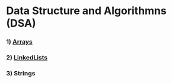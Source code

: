 # Data Structure and Algorithmns (DSA)
### 1) [Arrays](https://github.com/Rani-dha/DSA/tree/master/1%20Arrays)

### 2) [LinkedLists](https://github.com/Rani-dha/DSA/tree/master/2%20LinkedList)

### 3) Strings

